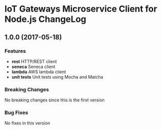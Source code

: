 # IoT Gateways Microservice Client for Node.js ChangeLog

## <a name="1.0.0"></a> 1.0.0 (2017-05-18)

### Features
* **rest** HTTP/REST client
* **seneca** Seneca client
* **lambda** AWS lambda client
* **unit tests** Unit tests using Mocha and Matcha

### Breaking Changes
No breaking changes since this is the first version

### Bug Fixes
No fixes in this version

